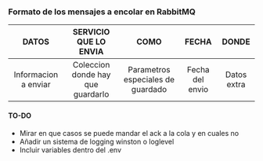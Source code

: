 ### Formato de los mensajes a encolar en RabbitMQ

|  DATOS | SERVICIO QUE LO ENVIA | COMO | FECHA | DONDE |
| :------: | :---------------------: | :----: | :-----: | :-----: |
| Informacion a enviar | Coleccion donde hay que guardarlo | Parametros especiales de guardado | Fecha del envio | Datos extra |


#### TO-DO
 - Mirar en que casos se puede mandar el ack a la cola y en cuales no
 - Añadir un sistema de logging winston o loglevel
 - Incluir variables dentro del .env
